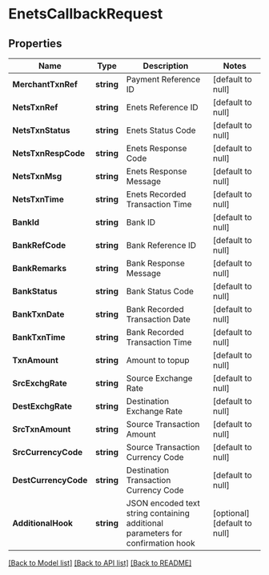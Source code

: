 # EnetsCallbackRequest

## Properties
Name | Type | Description | Notes
------------ | ------------- | ------------- | -------------
**MerchantTxnRef** | **string** | Payment Reference ID | [default to null]
**NetsTxnRef** | **string** | Enets Reference ID | [default to null]
**NetsTxnStatus** | **string** | Enets Status Code | [default to null]
**NetsTxnRespCode** | **string** | Enets Response Code | [default to null]
**NetsTxnMsg** | **string** | Enets Response Message | [default to null]
**NetsTxnTime** | **string** | Enets Recorded Transaction Time | [default to null]
**BankId** | **string** | Bank ID | [default to null]
**BankRefCode** | **string** | Bank Reference ID | [default to null]
**BankRemarks** | **string** | Bank Response Message | [default to null]
**BankStatus** | **string** | Bank Status Code | [default to null]
**BankTxnDate** | **string** | Bank Recorded Transaction Date | [default to null]
**BankTxnTime** | **string** | Bank Recorded Transaction Time | [default to null]
**TxnAmount** | **string** | Amount to topup | [default to null]
**SrcExchgRate** | **string** | Source Exchange Rate | [default to null]
**DestExchgRate** | **string** | Destination Exchange Rate | [default to null]
**SrcTxnAmount** | **string** | Source Transaction Amount | [default to null]
**SrcCurrencyCode** | **string** | Source Transaction Currency Code | [default to null]
**DestCurrencyCode** | **string** | Destination Transaction Currency Code | [default to null]
**AdditionalHook** | **string** | JSON encoded text string containing additional parameters for confirmation hook | [optional] [default to null]

[[Back to Model list]](../README.md#documentation-for-models) [[Back to API list]](../README.md#documentation-for-api-endpoints) [[Back to README]](../README.md)

